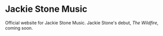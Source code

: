 
Jackie Stone Music
==================

Official website for Jackie Stone Music. Jackie Stone's debut, *The Wildfire*, coming soon.


